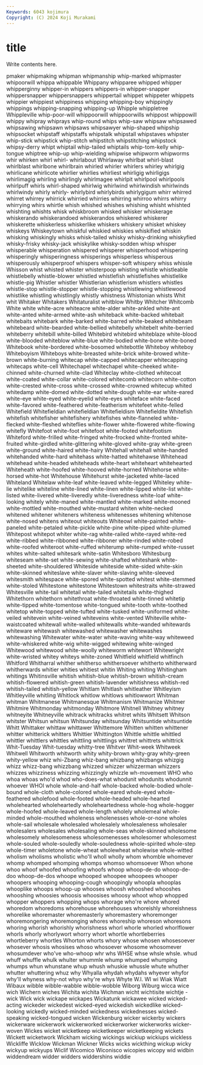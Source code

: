 ```yaml
---
Keywords: 6043 kojimura
Copyright: (C) 2024 Koji Murakami
---
```


# title

Write contents here.



pmaker whipmaking whipman whipmanship whip-marked whipmaster whipoorwill whippa whippable
Whippany whipparee whipped whipper whipperginny whipper-in whippers whippers-in whipper-snapper whippersnapper
whippersnappers whippertail whippet whippeter whippets whippier whippiest whippiness whipping whipping-boy
whippingly whippings whipping-snapping whipping-up Whipple whippletree Whippleville whip-poor-will whippoorwill whippoorwills
whippost whippowill whippy whipray whiprays whip-round whips whip-saw whipsaw whipsawed
whipsawing whipsawn whipsaws whipsawyer whip-shaped whipship whipsocket whipstaff whipstaffs whipstalk
whipstall whipstaves whipster whip-stick whipstick whip-stitch whipstitch whipstitching whipstock whipsy-derry
whipt whiptail whip-tailed whiptails whip-tom-kelly whip-tongue whiptree whip-up whip-wielding whipwise
whipworm whipworms whir whirken whirl whirl- whirlabout Whirlaway whirlbat whirl-blast
whirlblast whirlbone whirlbrain whirled whirler whirlers whirley whirlgig whirlicane whirlicote
whirlier whirlies whirliest whirligig whirligigs whirlimagig whirling whirlingly whirlmagee whirlpit
whirlpool whirlpools whirlpuff whirls whirl-shaped whirlwig whirlwind whirlwindish whirlwinds whirlwindy
whirly whirly- whirlybird whirlybirds whirlygigum whirr whirred whirret whirrey whirrick
whirried whirries whirring whirroo whirrs whirry whirrying whirs whirtle whish
whished whishes whishing whisht whishted whishting whishts whisk whiskbroom whisked
whisker whiskerage whiskerando whiskerandoed whiskerandos whiskered whiskerer whiskerette whiskerless whiskerlike
whiskers whiskery whisket whiskey whiskeys Whiskeytown whiskful whiskied whiskies whiskified
whiskin whisking whiskingly whisks whisk-tailed whisky whisky-drinking whiskyfied whisky-frisky whisky-jack
whiskylike whisky-sodden whisp whisper whisperable whisperation whispered whisperer whisperhood whispering
whisperingly whisperingness whisperings whisperless whisperous whisperously whisperproof whispers whisper-soft whispery
whiss whissle Whisson whist whisted whister whisterpoop whisting whistle whistleable
whistlebelly whistle-blower whistled whistlefish whistlefishes whistlelike whistle-pig Whistler whistler Whistlerian
whistlerism whistlers whistles whistle-stop whistle-stopper whistle-stopping whistlewing whistlewood whistlike whistling
whistlingly whistly whistness Whistonian whists Whit whit Whitaker Whitakers Whitaturalist
whitblow Whitby Whitcher Whitcomb White white white-acre whiteacre white-alder white-ankled
white-ant white-anted white-armed white-ash whiteback white-backed whitebait whitebaits whitebark white-barked
white-barred white-beaked whitebeam whitebeard white-bearded white-bellied whitebelly whitebelt white-berried whiteberry
whitebill white-billed Whitebird whitebird whiteblaze white-blood white-blooded whiteblow white-blue white-bodied
white-bone white-boned Whitebook white-bordered white-bosomed whitebottle Whiteboy whiteboy Whiteboyism Whiteboys
white-breasted white-brick white-browed white-brown white-burning whitecap white-capped whitecapper whitecapping whitecaps
white-cell Whitechapel whitechapel white-cheeked white-chinned white-churned white-clad Whiteclay white-clothed whitecoat
white-coated white-collar white-colored whitecomb whitecorn white-cotton white-crested white-cross white-crossed white-crowned
whitecup whited whitedamp white-domed white-dotted white-dough white-ear white-eared white-eye white-eyed
white-eyelid white-eyes whiteface white-faced white-favored white-feathered white-featherism whitefeet white-felled Whitefield
Whitefieldian whitefieldian Whitefieldism Whitefieldite Whitefish whitefish whitefisher whitefishery whitefishes white-flanneled
white-flecked white-fleshed whiteflies white-flower white-flowered white-flowing whitefly Whitefoot white-foot whitefoot
white-footed whitefootism Whiteford white-frilled white-fringed white-frocked white-fronted white-fruited white-girdled white-glittering
white-gloved white-gray white-green white-ground white-haired white-hairy Whitehall whitehall white-handed whitehanded
white-hard whitehass white-hatted whitehawse Whitehead whitehead white-headed whiteheads white-heart whiteheart
whitehearted Whiteheath white-hoofed white-hooved white-horned Whitehorse white-horsed white-hot Whitehouse Whitehurst
white-jacketed white-laced Whiteland Whitelaw white-leaf white-leaved white-legged Whiteley white-lie whitelike
whiteline white-lined white-linen white-lipped white-list white-listed white-livered white-liveredly white-liveredness white-loaf
white-looking whitely white-maned white-mantled white-marked white-mooned white-mottled white-mouthed white-mustard whiten
white-necked whitened whitener whiteners whiteness whitenesses whitening whitenose white-nosed whitens
whiteout whiteouts Whiteowl white-painted white-paneled white-petaled white-pickle white-pine white-piped white-plumed
Whitepost whitepot whiter white-rag white-railed white-rayed white-red white-ribbed white-ribboned white-ribboner
white-rinded white-robed white-roofed whiteroot white-ruffed whiterump white-rumped white-russet whites white-salted
whitesark white-satin Whitesboro Whitesburg whiteseam white-set white-sewing white-shafted whiteshank white-sheeted
white-shouldered Whiteside whiteside white-sided white-skin white-skinned whiteslave white-slaver white-slaving white-sleeved
whitesmith whitespace white-spored white-spotted whitest white-stemmed white-stoled Whitestone whitestone Whitestown
whitestraits white-strawed Whitesville white-tail whitetail white-tailed whitetails white-thighed Whitethorn whitethorn
whitethroat white-throated white-tinned whitetip white-tipped white-tomentose white-tongued white-tooth white-toothed whitetop
white-topped white-tufted white-tusked white-uniformed white-veiled whitevein white-veined whiteveins white-vented Whiteville
white-waistcoated whitewall white-walled whitewalls white-wanded whitewards whiteware whitewash whitewashed whitewasher
whitewashes whitewashing Whitewater white-water white-waving white-way whiteweed white-whiskered white-wig white-wigged
whitewing white-winged Whitewood whitewood white-woolly whiteworm whitewort Whitewright white-wristed whitey
whiteys white-zoned Whitfield whitfield whitfinch Whitford Whitharral whither whitherso whithersoever
whitherto whitherward whitherwards whitier whities whitiest whitin Whiting whiting Whitingham
whitings Whitinsville whitish whitish-blue whitish-brown whitish-cream whitish-flowered whitish-green whitish-lavender whitishness
whitish-red whitish-tailed whitish-yellow Whitlam Whitlash whitleather Whitleyism Whitleyville whitling Whitlock
whitlow whitlows whitlowwort Whitman whitman Whitmanese Whitmanesque Whitmanism Whitmanize Whitmer
Whitmire Whitmonday whitmonday Whitmore Whitnell Whitney whitney whitneyite Whitneyville whitrack
whitracks whitret whits Whitsett Whitson whitster Whitsun whitsun Whitsunday whitsunday
Whitsuntide whitsuntide Whitt Whittaker whittaw whittawer Whittemore Whitten whitten whittener
whitter whitterick whitters Whittier Whittington Whittle whittle whittled whittler whittlers
whittles whittling whittlings whittret whittrets whittrick Whit-Tuesday Whit-tuesday whitty-tree Whitver
Whit-week Whitweek Whitwell Whitworth whitworth whity whity-brown whity-gray whity-green whity-yellow
whiz whi-Zbang whiz-bang whizbang whizbangs whizgig whizz whizz-bang whizzbang whizzed
whizzer whizzerman whizzers whizzes whizziness whizzing whizzingly whizzle wh-movement WHO
who whoa whoas who'd whod who-does-what whodunit whodunits whodunnit whoever
WHOI whole whole-and-half whole-backed whole-bodied whole-bound whole-cloth whole-colored whole-eared whole-eyed
whole-feathered wholefood whole-footed whole-headed whole-hearted wholehearted wholeheartedly wholeheartedness whole-hog whole-hogger
whole-hoofed whole-leaved whole-length wholely wholemeal whole-minded whole-mouthed wholeness wholenesses whole-or-none
wholes whole-sail wholesale wholesaled wholesalely wholesaleness wholesaler wholesalers wholesales wholesaling
whole-seas whole-skinned wholesome wholesomely wholesomeness wholesomenesses wholesomer wholesomest whole-souled whole-souledly
whole-souledness whole-spirited whole-step whole-timer wholetone whole-wheat wholewheat wholewise whole-witted wholism
wholisms wholistic who'll wholl wholly whom whomble whomever whomp whomped
whomping whomps whomso whomsoever Whon whone whoo whoof whoofed whoofing
whoofs whoop whoop-de-do whoop-de-doo whoop-de-dos whoope whooped whoopee whoopees whooper
whoopers whooping whooping-cough whoopingly whoopla whooplas whooplike whoops whoop-up whooses
whoosh whooshed whooshes whooshing whoosies whoosis whoosises whoosy whoot whop
whopped whopper whoppers whopping whops whorage who're whore whored whoredom
whoredoms whorehouse whorehouses whoreishly whoreishness whorelike whoremaster whoremasterly whoremastery whoremonger
whoremongering whoremonging whores whoreship whoreson whoresons whoring whorish whorishly whorishness
whorl whorle whorled whorlflower whorls whorly whorlywort whorry whort whortle
whortleberries whortleberry whortles Whorton whorts whory whose whosen whosesoever whosever
whosis whosises whoso whosoever whosome whosomever whosumdever who've who-whoop whr
whs WHSE whse whsle whsle. whud whuff whuffle whulk whulter
whummle whump whumped whumping whumps whun whunstane whup whush whuskie
whussle whute whuther whutter whuttering whuz why Whyalla whydah whydahs
whyever whyfor why'll whyness why-not whyo why're whys Whyte W.I.
WI wi Wiak Wiatt Wibaux wibble wibble-wabble wibble-wobble Wiborg Wiburg
wicca wice wich Wichern wiches Wichita wichita Wichman wicht wichtisite
wichtje -wick Wick wick wickape wickapes Wickatunk wickawee wicked wicked-acting
wickeder wickedest wicked-eyed wickedish wickedlike wicked-looking wickedly wicked-minded wickedness wickednesses
wicked-speaking wicked-tongued wicken Wickenburg wicker wickerby wickers wickerware wickerwork wickerworked
wickerworker wickerworks wicker-woven Wickes wicket wicketkeep wicketkeeper wicketkeeping wickets Wickett
wicketwork Wickham wicking wickings wickiup wickiups wickless Wickliffe Wicklow Wickman
Wickner Wicks wicks wickthing wickup wicky wickyup wickyups Wiclif Wicomico
Wiconisco wicopies wicopy wid widbin widdendream widder widders widdershins widdie

